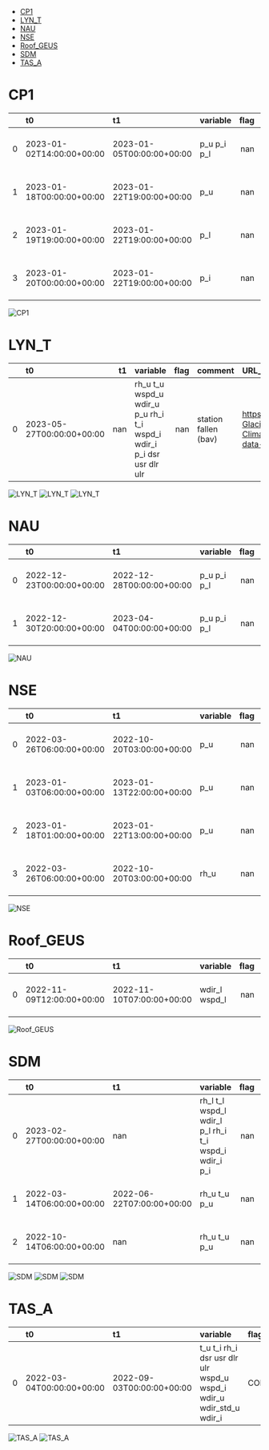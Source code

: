 * [CP1](#s1)
* [LYN_T](#s2)
* [NAU](#s3)
* [NSE](#s4)
* [Roof_GEUS](#s5)
* [SDM](#s6)
* [TAS_A](#s7)
# <a id='s1' />CP1
|    | t0                        | t1                        | variable    |   flag | comment        | URL_graphic                                                                      |
|---:|:--------------------------|:--------------------------|:------------|-------:|:---------------|:---------------------------------------------------------------------------------|
|  0 | 2023-01-02T14:00:00+00:00 | 2023-01-05T00:00:00+00:00 | p_u p_i p_l |    nan | flagged by bav | https://github.com/GEUS-Glaciology-and-Climate/PROMICE-AWS-data-issues/issues/20 |
|  1 | 2023-01-18T00:00:00+00:00 | 2023-01-22T19:00:00+00:00 | p_u         |    nan | flagged by bav | https://github.com/GEUS-Glaciology-and-Climate/PROMICE-AWS-data-issues/issues/20 |
|  2 | 2023-01-19T19:00:00+00:00 | 2023-01-22T19:00:00+00:00 | p_l         |    nan | flagged by bav | https://github.com/GEUS-Glaciology-and-Climate/PROMICE-AWS-data-issues/issues/20 |
|  3 | 2023-01-20T00:00:00+00:00 | 2023-01-22T19:00:00+00:00 | p_i         |    nan | flagged by bav | https://github.com/GEUS-Glaciology-and-Climate/PROMICE-AWS-data-issues/issues/20 |
 
![CP1](../figures/flags/CP1_0.png)
 
# <a id='s2' />LYN_T
|    | t0                        |   t1 | variable                                                              |   flag | comment              | URL_graphic                                                                      |
|---:|:--------------------------|-----:|:----------------------------------------------------------------------|-------:|:---------------------|:---------------------------------------------------------------------------------|
|  0 | 2023-05-27T00:00:00+00:00 |  nan | rh_u t_u wspd_u wdir_u p_u rh_i t_i wspd_i wdir_i p_i dsr usr dlr ulr |    nan | station fallen (bav) | https://github.com/GEUS-Glaciology-and-Climate/PROMICE-AWS-data-issues/issues/49 |
 
![LYN_T](../figures/flags/LYN_T_0.png)
![LYN_T](../figures/flags/LYN_T_1.png)
![LYN_T](../figures/flags/LYN_T_2.png)
 
# <a id='s3' />NAU
|    | t0                        | t1                        | variable    |   flag | comment        | URL_graphic                                                                      |
|---:|:--------------------------|:--------------------------|:------------|-------:|:---------------|:---------------------------------------------------------------------------------|
|  0 | 2022-12-23T00:00:00+00:00 | 2022-12-28T00:00:00+00:00 | p_u p_i p_l |    nan | flagged by bav | https://github.com/GEUS-Glaciology-and-Climate/PROMICE-AWS-data-issues/issues/21 |
|  1 | 2022-12-30T20:00:00+00:00 | 2023-04-04T00:00:00+00:00 | p_u p_i p_l |    nan | flagged by bav | https://github.com/GEUS-Glaciology-and-Climate/PROMICE-AWS-data-issues/issues/21 |
 
![NAU](../figures/flags/NAU_0.png)
 
# <a id='s4' />NSE
|    | t0                        | t1                        | variable   |   flag | comment        | URL_graphic                                                                      |
|---:|:--------------------------|:--------------------------|:-----------|-------:|:---------------|:---------------------------------------------------------------------------------|
|  0 | 2022-03-26T06:00:00+00:00 | 2022-10-20T03:00:00+00:00 | p_u        |    nan | flagged by bav | https://github.com/GEUS-Glaciology-and-Climate/PROMICE-AWS-data-issues/issues/24 |
|  1 | 2023-01-03T06:00:00+00:00 | 2023-01-13T22:00:00+00:00 | p_u        |    nan | flagged by bav | https://github.com/GEUS-Glaciology-and-Climate/PROMICE-AWS-data-issues/issues/24 |
|  2 | 2023-01-18T01:00:00+00:00 | 2023-01-22T13:00:00+00:00 | p_u        |    nan | flagged by bav | https://github.com/GEUS-Glaciology-and-Climate/PROMICE-AWS-data-issues/issues/24 |
|  3 | 2022-03-26T06:00:00+00:00 | 2022-10-20T03:00:00+00:00 | rh_u       |    nan | flagged by bav | https://github.com/GEUS-Glaciology-and-Climate/PROMICE-AWS-data-issues/issues/24 |
 
![NSE](../figures/flags/NSE_0.png)
 
# <a id='s5' />Roof_GEUS
|    | t0                        | t1                        | variable      |   flag | comment        | URL_graphic                                                                      |
|---:|:--------------------------|:--------------------------|:--------------|-------:|:---------------|:---------------------------------------------------------------------------------|
|  0 | 2022-11-09T12:00:00+00:00 | 2022-11-10T07:00:00+00:00 | wdir_l wspd_l |    nan | flagged by bav | https://github.com/GEUS-Glaciology-and-Climate/PROMICE-AWS-data-issues/issues/13 |
 
![Roof_GEUS](../figures/flags/Roof_GEUS_0.png)
 
# <a id='s6' />SDM
|    | t0                        | t1                        | variable                                              |   flag | comment                      | URL_graphic                                                                      |
|---:|:--------------------------|:--------------------------|:------------------------------------------------------|-------:|:-----------------------------|:---------------------------------------------------------------------------------|
|  0 | 2023-02-27T00:00:00+00:00 | nan                       | rh_l t_l wspd_l wdir_l p_l rh_i t_i wspd_i wdir_i p_i |    nan | lower level buired (bav)     | https://github.com/GEUS-Glaciology-and-Climate/PROMICE-AWS-data-issues/issues/48 |
|  1 | 2022-03-14T06:00:00+00:00 | 2022-06-22T07:00:00+00:00 | rh_u t_u p_u                                          |    nan | upper luft not working (bav) | https://github.com/GEUS-Glaciology-and-Climate/PROMICE-AWS-data-issues/issues/48 |
|  2 | 2022-10-14T06:00:00+00:00 | nan                       | rh_u t_u p_u                                          |    nan | upper luft not working (bav) | https://github.com/GEUS-Glaciology-and-Climate/PROMICE-AWS-data-issues/issues/48 |
 
![SDM](../figures/flags/SDM_0.png)
![SDM](../figures/flags/SDM_1.png)
![SDM](../figures/flags/SDM_2.png)
 
# <a id='s7' />TAS_A
|    | t0                        | t1                        | variable                                                            | flag      | comment        | URL_graphic                                                                      |
|---:|:--------------------------|:--------------------------|:--------------------------------------------------------------------|:----------|:---------------|:---------------------------------------------------------------------------------|
|  0 | 2022-03-04T00:00:00+00:00 | 2022-09-03T00:00:00+00:00 | t_u t_i rh_i dsr usr dlr ulr wspd_u wspd_i wdir_u wdir_std_u wdir_i | CONFIRMED | flagged by bav | https://github.com/GEUS-Glaciology-and-Climate/PROMICE-AWS-data-issues/issues/30 |
 
![TAS_A](../figures/flags/TAS_A_0.png)
![TAS_A](../figures/flags/TAS_A_1.png)
 
